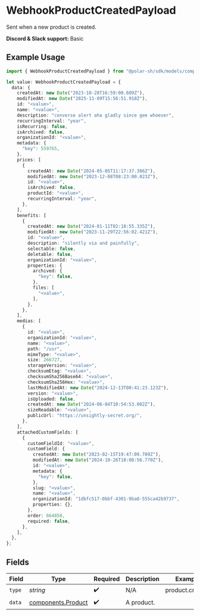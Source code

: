 # WebhookProductCreatedPayload

Sent when a new product is created.

**Discord & Slack support:** Basic

## Example Usage

```typescript
import { WebhookProductCreatedPayload } from "@polar-sh/sdk/models/components/webhookproductcreatedpayload.js";

let value: WebhookProductCreatedPayload = {
  data: {
    createdAt: new Date("2023-10-28T16:59:00.609Z"),
    modifiedAt: new Date("2025-11-09T15:56:51.918Z"),
    id: "<value>",
    name: "<value>",
    description: "converse alert aha gladly since gee whoever",
    recurringInterval: "year",
    isRecurring: false,
    isArchived: false,
    organizationId: "<value>",
    metadata: {
      "key": 559765,
    },
    prices: [
      {
        createdAt: new Date("2024-05-05T11:17:37.386Z"),
        modifiedAt: new Date("2023-12-08T08:23:00.023Z"),
        id: "<value>",
        isArchived: false,
        productId: "<value>",
        recurringInterval: "year",
      },
    ],
    benefits: [
      {
        createdAt: new Date("2024-01-11T02:18:55.335Z"),
        modifiedAt: new Date("2023-11-29T22:56:02.421Z"),
        id: "<value>",
        description: "silently via and painfully",
        selectable: false,
        deletable: false,
        organizationId: "<value>",
        properties: {
          archived: {
            "key": false,
          },
          files: [
            "<value>",
          ],
        },
      },
    ],
    medias: [
      {
        id: "<value>",
        organizationId: "<value>",
        name: "<value>",
        path: "/usr",
        mimeType: "<value>",
        size: 266727,
        storageVersion: "<value>",
        checksumEtag: "<value>",
        checksumSha256Base64: "<value>",
        checksumSha256Hex: "<value>",
        lastModifiedAt: new Date("2024-12-13T00:41:23.123Z"),
        version: "<value>",
        isUploaded: false,
        createdAt: new Date("2024-06-04T10:54:53.002Z"),
        sizeReadable: "<value>",
        publicUrl: "https://unsightly-secret.org/",
      },
    ],
    attachedCustomFields: [
      {
        customFieldId: "<value>",
        customField: {
          createdAt: new Date("2023-02-15T19:47:09.789Z"),
          modifiedAt: new Date("2024-10-26T18:08:56.770Z"),
          id: "<value>",
          metadata: {
            "key": false,
          },
          slug: "<value>",
          name: "<value>",
          organizationId: "1dbfc517-0bbf-4301-9ba8-555ca42b9737",
          properties: {},
        },
        order: 664858,
        required: false,
      },
    ],
  },
};
```

## Fields

| Field                                                    | Type                                                     | Required                                                 | Description                                              | Example                                                  |
| -------------------------------------------------------- | -------------------------------------------------------- | -------------------------------------------------------- | -------------------------------------------------------- | -------------------------------------------------------- |
| `type`                                                   | *string*                                                 | :heavy_check_mark:                                       | N/A                                                      | product.created                                          |
| `data`                                                   | [components.Product](../../models/components/product.md) | :heavy_check_mark:                                       | A product.                                               |                                                          |